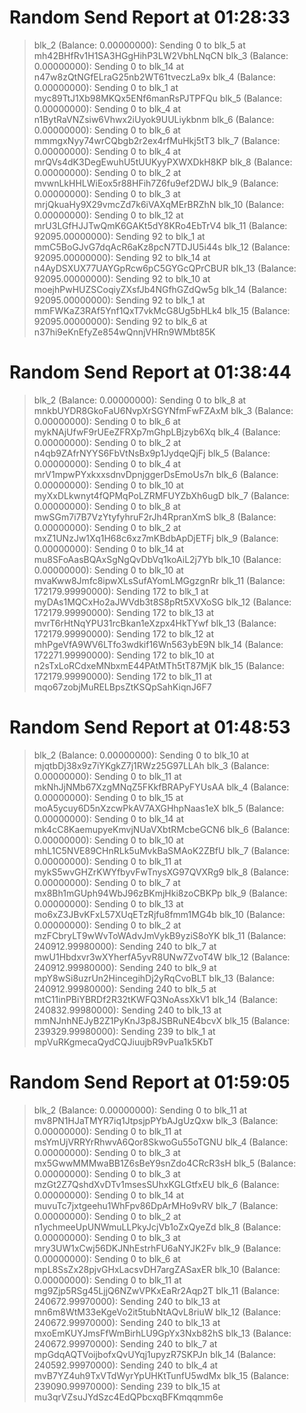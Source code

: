 
# Random Send Report at 01:28:33
> blk_2 (Balance: 0.00000000): Sending 0 to blk_5 at mh42BHfRv1H1SA3HGgHihP3LW2VbhLNqCN
> blk_3 (Balance: 0.00000000): Sending 0 to blk_14 at n47w8zQtNGfELraG25nb2WT61tveczLa9x
> blk_4 (Balance: 0.00000000): Sending 0 to blk_1 at myc89TtJ1Xb98MKQx5ENf6manRsPJTPFQu
> blk_5 (Balance: 0.00000000): Sending 0 to blk_4 at n1BytRaVNZsiw6Vhwx2iUyok9UULiykbnm
> blk_6 (Balance: 0.00000000): Sending 0 to blk_6 at mmmgxNyy74wrCQbgb2r2ex4rfMuHkj5tT3
> blk_7 (Balance: 0.00000000): Sending 0 to blk_4 at mrQVs4dK3DegEwuhU5tUUKyyPXWXDkH8KP
> blk_8 (Balance: 0.00000000): Sending 0 to blk_2 at mvwnLkHHLWiEox5r88HFih7Z6fu9ef2DWJ
> blk_9 (Balance: 0.00000000): Sending 0 to blk_3 at mrjQkuaHy9X29vmcZd7k6iVAXqMErBRZhN
> blk_10 (Balance: 0.00000000): Sending 0 to blk_12 at mrU3LGfHJJTwQmK6GAKt5dY8KRo4EbTrV4
> blk_11 (Balance: 92095.00000000): Sending 92 to blk_1 at mmC5BoGJvG7dqAcR6aKz8pcN7TDJU5i44s
> blk_12 (Balance: 92095.00000000): Sending 92 to blk_14 at n4AyDSXUX77UAYGpRcw6pC5GYGcQPrCBUR
> blk_13 (Balance: 92095.00000000): Sending 92 to blk_10 at moejhPwHUZSCoqiyZXsfJb4NGfhGZdQw5g
> blk_14 (Balance: 92095.00000000): Sending 92 to blk_1 at mmFWKaZ3RAf5Ynf1QxT7vkMcG8Ug5bHLk4
> blk_15 (Balance: 92095.00000000): Sending 92 to blk_6 at n37hi9eKnEfyZe854wQnnjVHRn9WMbt85K

# Random Send Report at 01:38:44
> blk_2 (Balance: 0.00000000): Sending 0 to blk_8 at mnkbUYDR8GkoFaU6NvpXrSGYNfmFwFZAxM
> blk_3 (Balance: 0.00000000): Sending 0 to blk_6 at mykNAjUfwF9rUEeZFRXp7mGhpLBjzyb6Xq
> blk_4 (Balance: 0.00000000): Sending 0 to blk_2 at n4qb9ZAfrNYYS6FbVtNsBx9p1JydqeQjFj
> blk_5 (Balance: 0.00000000): Sending 0 to blk_4 at mrV1mpwPYxkxxsdnvDpnjggerDsEmoUs7n
> blk_6 (Balance: 0.00000000): Sending 0 to blk_10 at myXxDLkwnyt4fQPMqPoLZRMFUYZbXh6ugD
> blk_7 (Balance: 0.00000000): Sending 0 to blk_8 at mwSGm7i7B7VzYtyfyhruF2rJh4RpranXmS
> blk_8 (Balance: 0.00000000): Sending 0 to blk_2 at mxZ1UNzJw1Xq1H68c6xz7mKBdbApDjETFj
> blk_9 (Balance: 0.00000000): Sending 0 to blk_14 at mu8SFoAasBQAxSgNgQvDbVq1koAiL2j7Yb
> blk_10 (Balance: 0.00000000): Sending 0 to blk_10 at mvaKww8Jmfc8ipwXLsSufAYomLMGgzgnRr
> blk_11 (Balance: 172179.99990000): Sending 172 to blk_1 at myDAs1MQCxHo2aJWVdb3t8S8pRt5XVXoSG
> blk_12 (Balance: 172179.99990000): Sending 172 to blk_13 at mvrT6rHtNqYPU31rcBkan1eXzpx4HkTYwf
> blk_13 (Balance: 172179.99990000): Sending 172 to blk_12 at mhPgeVfA9WV6LTfo3wdkif16Wn563ybE9N
> blk_14 (Balance: 172271.99990000): Sending 172 to blk_10 at n2sTxLoRCdxeMNbxmE44PAtMTh5tT87MjK
> blk_15 (Balance: 172179.99990000): Sending 172 to blk_11 at mqo67zobjMuRELBpsZtKSQpSahKiqnJ6F7

# Random Send Report at 01:48:53
> blk_2 (Balance: 0.00000000): Sending 0 to blk_10 at mjqtbDj38x9z7iYKgkZ7j1RWz25G97LLAh
> blk_3 (Balance: 0.00000000): Sending 0 to blk_11 at mkNhJjNMb67XzgMNqZ5FKkfBRAPyFYUsAA
> blk_4 (Balance: 0.00000000): Sending 0 to blk_15 at moA5ycuy6D5nXzcwPkAV7AXGHhpNaas1eX
> blk_5 (Balance: 0.00000000): Sending 0 to blk_14 at mk4cC8KaemupyeKmvjNUaVXbtRMcbeGCN6
> blk_6 (Balance: 0.00000000): Sending 0 to blk_10 at mhL1C5NVE89CHnRLk5uMvkBaSMAoK2ZBfU
> blk_7 (Balance: 0.00000000): Sending 0 to blk_11 at mykS5wvGHZrKWYfbyvFwTnysXG97QVXRg9
> blk_8 (Balance: 0.00000000): Sending 0 to blk_7 at mx8Bh1mGUph94WbJ96zBKmjHki8zoCBKPp
> blk_9 (Balance: 0.00000000): Sending 0 to blk_13 at mo6xZ3JBvKFxL57XUqETzRjfu8fmm1MG4b
> blk_10 (Balance: 0.00000000): Sending 0 to blk_2 at mzFCbryLT9wWvToWAdvJmVykB9yziS8oYK
> blk_11 (Balance: 240912.99980000): Sending 240 to blk_7 at mwU1Hbdxvr3wXYherfA5yvR8UNw7ZvoT4W
> blk_12 (Balance: 240912.99980000): Sending 240 to blk_9 at mpY8wSi8uzrUn2HincegihDj2yRqCvoBLT
> blk_13 (Balance: 240912.99980000): Sending 240 to blk_5 at mtC11inPBiYBRDf2R32tKWFQ3NoAssXkV1
> blk_14 (Balance: 240832.99980000): Sending 240 to blk_13 at mmNJnhNEJyB2Z1PyKnJ3p8JSBRuNE4bcvX
> blk_15 (Balance: 239329.99980000): Sending 239 to blk_1 at mpVuRKgmecaQydCQJiuujbR9vPua1k5KbT

# Random Send Report at 01:59:05
> blk_2 (Balance: 0.00000000): Sending 0 to blk_11 at mv8PN1HJaTMYR7iq1JtpsjpPYbAJgUzQxw
> blk_3 (Balance: 0.00000000): Sending 0 to blk_11 at msYmUjVRRYrRhwvA6Qor8SkwoGu55oTGNU
> blk_4 (Balance: 0.00000000): Sending 0 to blk_3 at mx5GwwMMMwaBB1Z6sBeY9snZdo4CRcR3sH
> blk_5 (Balance: 0.00000000): Sending 0 to blk_3 at mzGt2Z7QshdXvDTv1msesSUhxKGLGtfxEU
> blk_6 (Balance: 0.00000000): Sending 0 to blk_14 at muvuTc7jxtgeehu1WhFpv86DpArMHo9vRV
> blk_7 (Balance: 0.00000000): Sending 0 to blk_2 at n1ychmeeUpUNWmuLLPkyJcjVb1oZxQyeZd
> blk_8 (Balance: 0.00000000): Sending 0 to blk_3 at mry3UW1xCwj56DKJNhEstrhFU6aNYJK2Fv
> blk_9 (Balance: 0.00000000): Sending 0 to blk_6 at mpL8SsZx28pjvGHxLacsvDH7argZASaxER
> blk_10 (Balance: 0.00000000): Sending 0 to blk_11 at mg9Zjp5RSg45LjjQ6NZwVPKxEaRr2Aqp2T
> blk_11 (Balance: 240672.99970000): Sending 240 to blk_13 at mn6m8WtM33eKgeVo2it5tubNtAQvL8riuW
> blk_12 (Balance: 240672.99970000): Sending 240 to blk_13 at mxoEmKUYJmsFfWmBirhLU9GpYx3Nxb82hS
> blk_13 (Balance: 240672.99970000): Sending 240 to blk_7 at mpGdqAQTVoijbofxQvUYqj1upyzR7SKPJn
> blk_14 (Balance: 240592.99970000): Sending 240 to blk_4 at mvB7YZ4uh9TxVTdWyrYpUHKtTunfU5wdMx
> blk_15 (Balance: 239090.99970000): Sending 239 to blk_15 at mu3qrVZsuJYdSzc4EdQPbcxqBFKmqqmm6e
